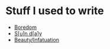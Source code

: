 # Stuff I used to write
- [Boredom](boredom.md)
- [S\[u\]n d\[a\]y](sun_day.md)
- [Beauty/Infatuation](infatuation.md)
